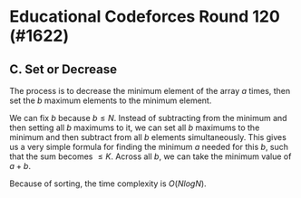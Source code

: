 # Educational Codeforces Round 120 (#1622)

## C. Set or Decrease
The process is to decrease the minimum element of the array $a$ times, then set the $b$ maximum elements to the minimum element. 

We can fix $b$ because $b\le{N}$. Instead of subtracting from the minimum and then setting all $b$ maximums to it, we can set all $b$ maximums to the minimum and then subtract from all $b$ elements simultaneously. This gives us a very simple formula for finding the minimum $a$ needed for this $b$, such that the sum becomes $\le{K}$. Across all $b$, we can take the minimum value of $a+b$.

Because of sorting, the time complexity is $O(NlogN)$.